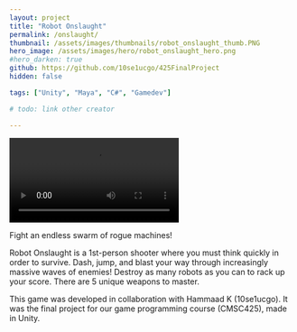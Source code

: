 ```yaml
---
layout: project
title: "Robot Onslaught"
permalink: /onslaught/
thumbnail: /assets/images/thumbnails/robot_onslaught_thumb.PNG
hero_image: /assets/images/hero/robot_onslaught_hero.png
#hero_darken: true
github: https://github.com/10se1ucgo/425FinalProject
hidden: false

tags: ["Unity", "Maya", "C#", "Gamedev"]

# todo: link other creator

---
```

<div class="video-container">
    <video controls name="media" class=".video-container">
        <source type="video/mp4" src="/assets/videos/RO_gameplay.mp4">
        Your browser does not support the video tag.
    </video>
</div>

Fight an endless swarm of rogue machines! 

Robot Onslaught is a 1st-person shooter where you must think quickly in order to survive. Dash, jump, and blast your way through increasingly massive waves of enemies! Destroy as many robots as you can to rack up your score. There are 5 unique weapons to master.

This game was developed in collaboration with Hammaad K (10se1ucgo).
It was the final project for our game programming course (CMSC425), made in Unity.